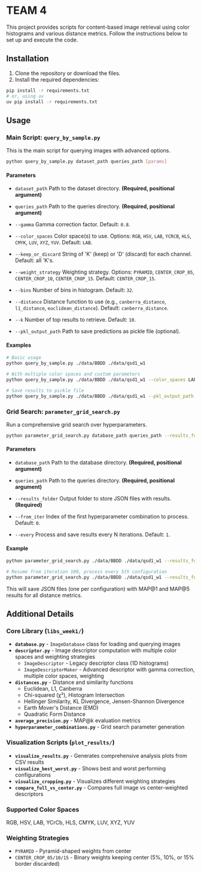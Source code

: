 # TEAM 4

This project provides scripts for content-based image retrieval using color histograms and various distance metrics. Follow the instructions below to set up and execute the code.

## Installation

1. Clone the repository or download the files.
2. Install the required dependencies:

```bash
pip install -r requirements.txt
# or, using uv
uv pip install -r requirements.txt
```

## Usage

### Main Script: `query_by_sample.py`

This is the main script for querying images with advanced options.

```bash
python query_by_sample.py dataset_path queries_path [params]
```

#### Parameters

- `dataset_path`
  Path to the dataset directory. **(Required, positional argument)**

- `queries_path`
  Path to the queries directory. **(Required, positional argument)**

- `--gamma`
  Gamma correction factor. Default: `0.8`.

- `--color_spaces`
  Color space(s) to use. Options: `RGB`, `HSV`, `LAB`, `YCRCB`, `HLS`, `CMYK`, `LUV`, `XYZ`, `YUV`. Default: `LAB`.

- `--keep_or_discard`
  String of 'K' (keep) or 'D' (discard) for each channel. Default: all 'K's.

- `--weight_strategy`
  Weighting strategy. Options: `PYRAMID`, `CENTER_CROP_05`, `CENTER_CROP_10`, `CENTER_CROP_15`. Default: `CENTER_CROP_15`.

- `--bins`
  Number of bins in histogram. Default: `32`.

- `--distance`
  Distance function to use (e.g., `canberra_distance`, `l1_distance`, `euclidean_distance`). Default: `canberra_distance`.

- `--k`
  Number of top results to retrieve. Default: `10`.

- `--pkl_output_path`
  Path to save predictions as pickle file (optional).

#### Examples

```bash
# Basic usage
python query_by_sample.py ./data/BBDD ./data/qsd1_w1

# With multiple color spaces and custom parameters
python query_by_sample.py ./data/BBDD ./data/qsd1_w1 --color_spaces LAB HSV --weight_strategy CENTER_CROP_10 --bins 64 --k 5

# Save results to pickle file
python query_by_sample.py ./data/BBDD ./data/qsd1_w1 --pkl_output_path results.pkl --k 10
```

### Grid Search: `parameter_grid_search.py`

Run a comprehensive grid search over hyperparameters.

```bash
python parameter_grid_search.py database_path queries_path --results_folder PATH [params]
```

#### Parameters

- `database_path`
  Path to the database directory. **(Required, positional argument)**

- `queries_path`
  Path to the queries directory. **(Required, positional argument)**

- `--results_folder`
  Output folder to store JSON files with results. **(Required)**

- `--from_iter`
  Index of the first hyperparameter combination to process. Default: `0`.

- `--every`
  Process and save results every N iterations. Default: `1`.

#### Example

```bash
python parameter_grid_search.py ./data/BBDD ./data/qsd1_w1 --results_folder results/grid_search

# Resume from iteration 100, process every 5th configuration
python parameter_grid_search.py ./data/BBDD ./data/qsd1_w1 --results_folder results/grid_search --from_iter 100 --every 5
```

This will save JSON files (one per configuration) with MAP@1 and MAP@5 results for all distance metrics.

## Additional Details

### Core Library (`libs_week1/`)

- **`database.py`** - `ImageDatabase` class for loading and querying images
- **`descriptor.py`** - Image descriptor computation with multiple color spaces and weighting strategies
  - `ImageDescriptor` - Legacy descriptor class (1D histograms)
  - `ImageDescriptorMaker` - Advanced descriptor with gamma correction, multiple color spaces, weighting
- **`distances.py`** - Distance and similarity functions
  - Euclidean, L1, Canberra
  - Chi-squared (χ²), Histogram Intersection
  - Hellinger Similarity, KL Divergence, Jensen-Shannon Divergence
  - Earth Mover's Distance (EMD)
  - Quadratic Form Distance
- **`average_precision.py`** - MAP@k evaluation metrics
- **`hyperparameter_combinations.py`** - Grid search parameter generation

### Visualization Scripts (`plot_results/`)

- **`visualize_results.py`** - Generates comprehensive analysis plots from CSV results
- **`visualize_best_worst.py`** - Shows best and worst performing configurations
- **`visualize_cropping.py`** - Visualizes different weighting strategies
- **`compare_full_vs_center.py`** - Compares full image vs center-weighted descriptors

### Supported Color Spaces

RGB, HSV, LAB, YCrCb, HLS, CMYK, LUV, XYZ, YUV

### Weighting Strategies

- `PYRAMID` - Pyramid-shaped weights from center
- `CENTER_CROP_05/10/15` - Binary weights keeping center (5%, 10%, or 15% border discarded)
